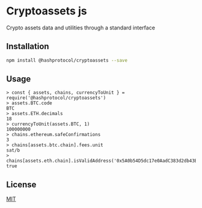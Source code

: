 # Cryptoassets js

Crypto assets data and utilities through a standard interface

## Installation

```bash
npm install @hashprotocol/cryptoassets --save
```

## Usage

```
> const { assets, chains, currencyToUnit } = require('@hashprotocol/cryptoassets')
> assets.BTC.code
BTC
> assets.ETH.decimals
18
> currencyToUnit(assets.BTC, 1)
100000000
> chains.ethereum.safeConfirmations
3
> chains[assets.btc.chain].fees.unit
sat/b
> chains[assets.eth.chain].isValidAddress('0x5A0b54D5dc17e0AadC383d2db43B0a0D3E029c4c)
true

```

## License

[MIT](./LICENSE.md)
